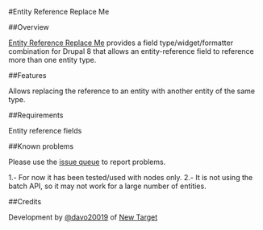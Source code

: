 #Entity Reference Replace Me

##Overview

[Entity Reference Replace Me](https://www.drupal.org/project/entityreference_replaceme) provides a field type/widget/formatter combination for Drupal 8 that allows an entity-reference field to reference more than one entity type.

##Features

Allows replacing the reference to an entity with another entity of the same type.

##Requirements

Entity reference fields

##Known problems

Please use the [issue queue](https://www.drupal.org/project/issues/entityreference_replaceme) to report problems.

1.- For now it has been tested/used with nodes only.
2.- It is not using the batch API, so it may not work for a large number of entities.

##Credits

Development by [@davo20019](https://www.drupal.org/u/davo20019) of [New Target](https://www.drupal.org/new-target-inc)
